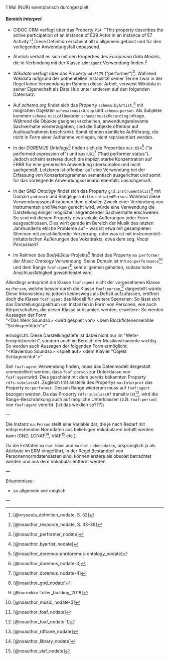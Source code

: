 1 Mal (NUR) exemplarisch durchgespielt

#### Bereich *Interpret*

* CIDOC CRM verfügt über das Property `P14`: "This property describes the active participation of an instance of E39 Actor in an instance of E7 Activity."[^1] Diese Definition erscheint allzu allgemein gefasst und für den vorliegenden Anwendungsfall unpassend.

* Ähnlich verhält es sich mit den Properties des *Europeana Data Models*, die in Verbindung mit der Klasse `edm:agent` Verwendung finden.[^2]

* *Wikidata* verfügt über das Property `wd:P175` ("performer")[^3]. Während Wikidata aufgrund der potnenitellen Instabilität seiner Terme zwar in der Regel keine Verwendung im Rahmen dieser Arbeit, verweist Wikidata in seiner Eigenschaft als Data Hub unter anderem auf den folgenden Datensatz:

* Auf *schema.org* findet sich das Property `schema:byArtist`.[^4] mit möglichen Objekten `schema:musicGroup` und `schema:person`. Als Subjekte kommen `schema:musicAlbum`oder `schema:musicRecording` infrage. Während die Objekte geeignet erscheinen, anwendungsrelevante Sachverhalte wiederzugeben, sind die Subjekte offenbar auf Audioaufnahmen beschränkt: Somit können sämtliche Aufführung, die nicht in Form einer Aufnahme vorliegen, nicht repräsentiert werden.

* In der *DOREMUS Ontology*[^7] finden sich die Properties `mus:U54`[^5] ("is performed expression of") und `mus:U81`[^6] ("had performer status"). Jedoch scheint ersteres durch die implizit starke Konzentration auf FRBR für eine generische Anwendung überkomplex und nicht sachgemäß. Letzteres ist offenbar auf eine Verwendung bei der Erfassung von Konzertprogrammen semantisch ausgerichtet und  somit für das vorliegende Anwendungsszenario ebenfalls unsachgemäß.

* In der *GND Ontology* findet sich das Property `gnd:instrumentalist`[^8] mit Domain `gnd:work` und Range `gnd:differentiatedPerson`. Während diese Verwendungsspezifikationen dem globalen Zweck einer Verbindung von Instrumenten und Werken gerecht wird, würde eine Verwendung die Darstellung einiger möglicher angrenzender Sachverhalte erschweren. So sind mit diesem Property etwa vokale Äußerungen jeder Form ausgeschlossen. Dies wirft gerade im Bereich der Musik des letzten Jahrhunderts etliche Probleme auf – was ist etwa mit gesampleten Stimmen mit anschließender Verzerrung, oder was ist mit instrumentell-imitatorischen Äußerungen des Vokaltrakts, etwa dem sog. *Vocal Percussion*?

* Im Rahmen des *Body&Soul*-Projekts[^9] findet das Property `mo:performer` der *Music Ontology* Verwendung. Seine Domain ist mit `mo:performance`[^10] und dem Range `foaf:agent`[^11] sehr allgemein gehalten, sodass hohe Anschlussfähigkeit gewährleistet wird. 

Allerdings entspricht die Klasse `foaf:agent` nicht der vorgesehenen Klasse `ma:Person`, welche besser durch die Klasse `foaf:person`[^12] dargestellt würde. Diese Inkonsistenz ist jedoch keineswegs als Defizit aufzufassen, eröffnet doch die Klasse `foaf:agent` das Modell für weitere Szenarien: So lässt sich das Darstellungsspektrum um Instanzen in Form von Personen, wie auch Körperschaften, die dieser Klasse subsumiert werden, erweitern: So werden Aussagen der Form
\
"\<Das Werk Soundso> \<wird gespielt von> \<dem Blockflötenensemble "Schlingenfittich">"

ermöglicht. Diese Darstellungstiefe ist dabei nicht nur im "Werk-Ereignisbereich", sondern auch im Bereich der Musikinstrumente wichtig. So werden auch Aussagen der folgenden Form ermöglicht:
\
"\<Klavierduo Soundso> \<spielt auf> \<dem Klavier "Objekt Schlagmichtot">"

Soll `foaf:agent` Verwendung finden, muss das Datenmodell dergestalt ummodelliert werden, dass `foaf:person` zur Unterklasse von `foaf:agent`wird. Dies geschieht mit dem bereits bekannten Property `rdfs:subclassOf`. Zugleich tritt anstelle des Propertys `ma:Interpret` das Property `mo:performer`. Dessen Range wiederum muss auf `foaf:agent` bezogen werden. Da das Property `rdfs:subclassOf` transitiv ist[^13], wird die Range-Beschränkung auch auf mögliche Unterklassen (z.B. `foaf:person`) von `foaf:agent` vererbt. [ist das wirklich so???]\

—

Die Instanz `ma:Person` stellt eine Variable dar, die je nach Bedarf mit entsprechenden Normdaten aus beliebigen Vokabularen befüllt werden kann (GND, LCNAF[^14], VIAF[^15] etc.).

Da die Entitäten `ma:hat_Name` und `ma:hat_Lebensdaten`, ursprünglich ja als Attribute im ERM eingeführt, in der Regel Bestandteil von Personennormdatensätzen sind, können erstere als obsolet betrachtet werden und aus dem Vokabular entfernt werden.

—

Erkenntnisse: 
- so allgemein wie möglich


—

[^1]: [@xrysoula_definition_nodate, S. 52]
[^2]: [@noauthor_resource_nodate, S. 33–36]
[^3]: [@noauthor_performer_nodate]
[^4]: [@noauthor_byartist_nodate]
[^5]: [@noauthor_doremus_nodate-3]
[^6]: [@noauthor_doremus_nodate-4]
[^7]: [@noauthor_doremus-anrdoremus-ontology_nodate]
[^8]: [@noauthor_gnd_nodate]
[^9]: [@nurmikko-fuller_building_2018]
[^10]: [@noauthor_music_nodate-3]
[^11]: [@noauthor_foaf_nodate]
[^12]: [@noauthor_foaf_nodate-1]
[^13]: [@noauthor_rdfcore_nodate]
[^14]: [@noauthor_library_nodate]
[^15]: [@noauthor_viaf_nodate]